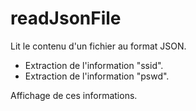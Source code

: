 readJsonFile
=========================================

Lit le contenu d'un fichier au format JSON.

- Extraction de l'information "ssid".
- Extraction de l'information "pswd".

Affichage de ces informations.

